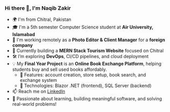 ### Hi there 👋, I'm Naqib Zakir

- 🌍 I'm from Chitral, Pakistan  
- 🎓 I'm a 5th semester Computer Science student at **Air University, Islamabad**  
- 💼 I'm working remotely as a **Photo Editor & Client Manager** for a **foreign company**  
- 🔭 Currently building a **MERN Stack Tourism Website** focused on Chitral  
- 🛠️ I’m exploring **DevOps**, CI/CD pipelines, and cloud deployment  
- 💡 My **Final Year Project** is an **Online Book Exchange Platform**, helping students buy and sell used books affordably.  
   - 🔹 Features: account creation, store setup, book search, and exchange system  
   - 🔧 Technologies: Blazor .NET (frontend), SQL Server (backend)  
- 📫 Reach me on [LinkedIn](https://www.linkedin.com/in/naqib-zakir-303711183/)  
- 🧠 Passionate about learning, building meaningful software, and solving real-world problems!
